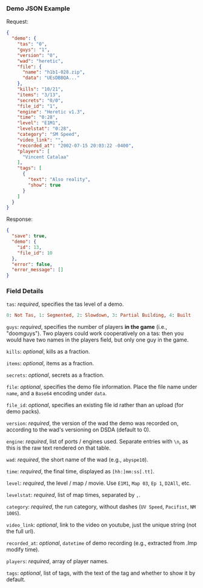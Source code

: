 ### Demo JSON Example
Request:
```json
{
  "demo": {
    "tas": "0",
    "guys": "1",
    "version": "0",
    "wad": "heretic",
    "file": {
      "name": "h1b1-028.zip",
      "data": "UEsDBBQA..."
    },
    "kills": "10/21",
    "items": "3/13",
    "secrets": "0/0",
    "file_id": "1",
    "engine": "Heretic v1.3",
    "time": "0:28",
    "level": "E1M1",
    "levelstat": "0:28",
    "category": "SM Speed",
    "video_link": "",
    "recorded_at": "2002-07-15 20:03:22 -0400",
    "players": [
      "Vincent Catalaa"
    ],
    "tags": [
      {
        "text": "Also reality",
        "show": true
      }
    ]
  }
}
```

Response:
```json
{
  "save": true,
  "demo": {
    "id": 13,
    "file_id": 10
  },
  "error": false,
  "error_message": []
}
```

### Field Details
`tas`: *required*, specifies the tas level of a demo.
```ruby
0: Not Tas, 1: Segmented, 2: Slowdown, 3: Partial Building, 4: Built
```

`guys`: *required*, specifies the number of players **in the game** (i.e., "doomguys").  Two players could work cooperatively on a tas: then you would have two names in the players field, but only one guy in the game.

`kills`: *optional*, kills as a fraction.

`items`: *optional*, items as a fraction.

`secrets`: *optional*, secrets as a fraction.

`file`: *optional*, specifies the demo file information.  Place the file name under `name`, and a `Base64` encoding under `data`.

`file_id`: *optional*, specifies an existing file id rather than an upload (for demo packs).

`version`: *required*, the version of the wad the demo was recorded on, according to the wad's versioning on DSDA (default to 0).

`engine`: *required*, list of ports / engines used.  Separate entries with `\n`, as this is the raw text rendered on that table.

`wad`: *required*, the short name of the wad (e.g., `abyspe10`).

`time`: *required*, the final time, displayed as `[hh:]mm:ss[.tt]`.

`level`: *required*, the level / map / movie.  Use `E1M1`, `Map 03`, `Ep 1`, `D2All`, etc.

`levelstat`: *required*, list of map times, separated by `,`.

`category`: *required*, the run category, without dashes (`UV Speed`, `Pacifist`, `NM 100S`).

`video_link`: *optional*, link to the video on youtube, just the unique string (not the full url).

`recorded_at`: *optional*, `datetime` of demo recording (e.g., extracted from .lmp modify time).

`players`: *required*, array of player names.

`tags`: *optional*, list of tags, with the text of the tag and whether to show it by default.
